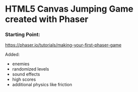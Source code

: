 # HTML5 Canvas Jumping Game created with Phaser

### Starting Point:
https://phaser.io/tutorials/making-your-first-phaser-game

Added:
* enemies
* randomized levels
* sound effects
* high scores
* additional physics like friction